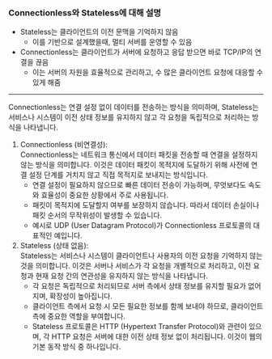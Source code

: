 ### Connectionless와 Stateless에 대해 설명

- Stateless는 클라이언트의 이전 문맥을 기억하지 않음
    - 이를 기반으로 설계했을때, 멀티 서버를 운영할 수 있음
- Connectionless는 클라이언트가 서버에 요청하고 응답 받으면 바로 TCP/IP의 연결을 끊음
    - 이는 서버의 자원을 효율적으로 관리하고, 수 많은 클라이언트 요청에 대응할 수 있게 해줌

---

Connectionless는 연결 설정 없이 데이터를 전송하는 방식을 의미하며, Stateless는 서비스나 시스템이 이전 상태 정보를 유지하지 않고 각 요청을 독립적으로 처리하는 방식을 나타냅니다.

1. Connectionless (비연결성):   
Connectionless는 네트워크 통신에서 데이터 패킷을 전송할 때 연결을 설정하지 않는 방식을 의미합니다. 이것은 데이터 패킷이 목적지에 도달하기 위해 사전에 연결 설정 단계를 거치지 않고 직접 목적지로 보내지는 방식입니다.
    - 연결 설정이 필요하지 않으므로 빠른 데이터 전송이 가능하며, 무엇보다도 속도와 효율성이 중요한 상황에서 주로 사용됩니다.
    - 패킷이 목적지에 도달할지 여부를 보장하지 않습니다. 따라서 데이터 손실이나 패킷 순서의 무작위성이 발생할 수 있습니다.
    - 예시로 UDP (User Datagram Protocol)가 Connectionless 프로토콜의 대표적인 예입니다.
2. Stateless (상태 없음):   
Stateless는 서비스나 시스템이 클라이언트나 사용자의 이전 요청을 기억하지 않는 것을 의미합니다. 이것은 서버나 서비스가 각 요청을 개별적으로 처리하고, 이전 요청과 현재 요청 간의 연관성을 유지하지 않는 방식을 나타냅니다.
    - 각 요청은 독립적으로 처리되므로 서버 측에서 상태 정보를 유지할 필요가 없어지며, 확장성이 높아집니다.
    - 클라이언트 측에서 요청 시 모든 필요한 정보를 함께 보내야 하므로, 클라이언트 측에 중요한 역할을 부여합니다.
    - Stateless 프로토콜은 HTTP (Hypertext Transfer Protocol)와 관련이 있으며, 각 HTTP 요청은 서버에 대한 이전 상태 정보 없이 처리됩니다. 이것이 웹의 기본 동작 방식 중 하나입니다.
